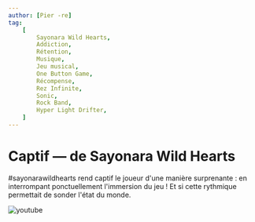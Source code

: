 ```yaml
---
author: [Pier -re]
tag:
    [
        Sayonara Wild Hearts,
        Addiction,
        Rétention,
        Musique,
        Jeu musical,
        One Button Game,
        Récompense,
        Rez Infinite,
        Sonic,
        Rock Band,
        Hyper Light Drifter,
    ]
---
```


# Captif — de Sayonara Wild Hearts

#sayonarawildhearts rend captif le joueur d'une manière surprenante : en interrompant ponctuellement l'immersion du jeu ! Et si cette rythmique permettait de sonder l'état du monde.

![youtube](https://www.youtube.com/watch?v=ERrB69EmsNE)
